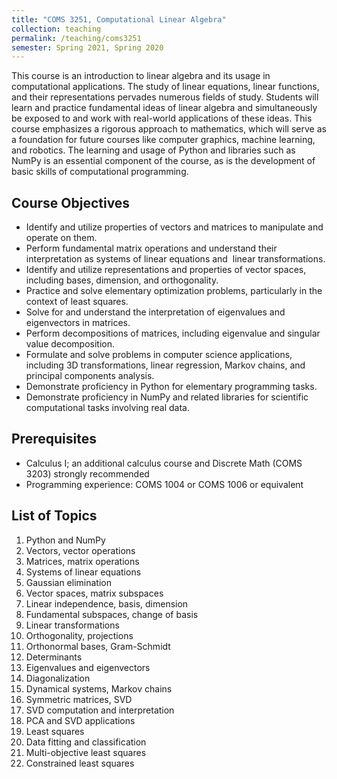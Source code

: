 ```yaml
---
title: "COMS 3251, Computational Linear Algebra"
collection: teaching
permalink: /teaching/coms3251
semester: Spring 2021, Spring 2020
---
```


This course is an introduction to linear algebra and its usage in computational applications. The study of linear equations, linear functions, and their representations pervades numerous fields of study. Students will learn and practice fundamental ideas of linear algebra and simultaneously be exposed to and work with real-world applications of these ideas. This course emphasizes a rigorous approach to mathematics, which will serve as a foundation for future courses like computer graphics, machine learning, and robotics. The learning and usage of Python and libraries such as NumPy is an essential component of the course, as is the development of basic skills of computational programming.

## Course Objectives
- Identify and utilize properties of vectors and matrices to manipulate and operate on them.
- Perform fundamental matrix operations and understand their interpretation as systems of linear equations and  linear transformations.
- Identify and utilize representations and properties of vector spaces, including bases, dimension, and orthogonality.
- Practice and solve elementary optimization problems, particularly in the context of least squares.
- Solve for and understand the interpretation of eigenvalues and eigenvectors in matrices.
- Perform decompositions of matrices, including eigenvalue and singular value decomposition.
- Formulate and solve problems in computer science applications, including 3D transformations, linear regression, Markov chains, and principal components analysis.
- Demonstrate proficiency in Python for elementary programming tasks.
- Demonstrate proficiency in NumPy and related libraries for scientific computational tasks involving real data.

## Prerequisites
- Calculus I; an additional calculus course and Discrete Math (COMS 3203) strongly recommended
- Programming experience: COMS 1004 or COMS 1006 or equivalent 

## List of Topics
1. Python and NumPy
2. Vectors, vector operations
3. Matrices, matrix operations
4. Systems of linear equations
5. Gaussian elimination
6. Vector spaces, matrix subspaces
7. Linear independence, basis, dimension
8. Fundamental subspaces, change of basis
9. Linear transformations
10. Orthogonality, projections
11. Orthonormal bases, Gram-Schmidt
12. Determinants
13. Eigenvalues and eigenvectors
14. Diagonalization
15. Dynamical systems, Markov chains
16. Symmetric matrices, SVD
17. SVD computation and interpretation
18. PCA and SVD applications
19. Least squares
20. Data fitting and classification
21. Multi-objective least squares
22. Constrained least squares
